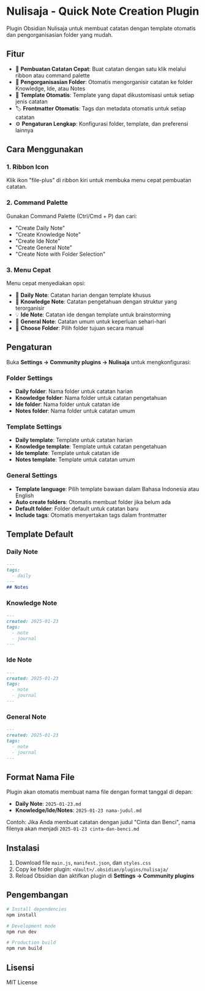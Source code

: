 # Nulisaja - Quick Note Creation Plugin

Plugin Obsidian Nulisaja untuk membuat catatan dengan template otomatis dan pengorganisasian folder yang mudah.

## Fitur

- 🚀 **Pembuatan Catatan Cepat**: Buat catatan dengan satu klik melalui ribbon atau command palette
- 📁 **Pengorganisasian Folder**: Otomatis mengorganisir catatan ke folder Knowledge, Ide, atau Notes
- 📝 **Template Otomatis**: Template yang dapat dikustomisasi untuk setiap jenis catatan
- 🏷️ **Frontmatter Otomatis**: Tags dan metadata otomatis untuk setiap catatan
- ⚙️ **Pengaturan Lengkap**: Konfigurasi folder, template, dan preferensi lainnya

## Cara Menggunakan

### 1. Ribbon Icon
Klik ikon "file-plus" di ribbon kiri untuk membuka menu cepat pembuatan catatan.

### 2. Command Palette
Gunakan Command Palette (Ctrl/Cmd + P) dan cari:
- "Create Daily Note"
- "Create Knowledge Note" 
- "Create Ide Note"
- "Create General Note"
- "Create Note with Folder Selection"

### 3. Menu Cepat
Menu cepat menyediakan opsi:
- 📅 **Daily Note**: Catatan harian dengan template khusus
- 🧠 **Knowledge Note**: Catatan pengetahuan dengan struktur yang terorganisir
- 💡 **Ide Note**: Catatan ide dengan template untuk brainstorming
- 📝 **General Note**: Catatan umum untuk keperluan sehari-hari
- 📁 **Choose Folder**: Pilih folder tujuan secara manual

## Pengaturan

Buka **Settings → Community plugins → Nulisaja** untuk mengkonfigurasi:

### Folder Settings
- **Daily folder**: Nama folder untuk catatan harian
- **Knowledge folder**: Nama folder untuk catatan pengetahuan
- **Ide folder**: Nama folder untuk catatan ide
- **Notes folder**: Nama folder untuk catatan umum

### Template Settings
- **Daily template**: Template untuk catatan harian
- **Knowledge template**: Template untuk catatan pengetahuan
- **Ide template**: Template untuk catatan ide
- **Notes template**: Template untuk catatan umum

### General Settings
- **Template language**: Pilih template bawaan dalam Bahasa Indonesia atau English
- **Auto create folders**: Otomatis membuat folder jika belum ada
- **Default folder**: Folder default untuk catatan baru
- **Include tags**: Otomatis menyertakan tags dalam frontmatter

## Template Default

### Daily Note
```markdown
---
tags:
  - daily
---
## Notes

```

### Knowledge Note
```markdown
---
created: 2025-01-23
tags:
  - note
  - journal
---

```

### Ide Note
```markdown
---
created: 2025-01-23
tags:
  - note
  - journal
---

```

### General Note
```markdown
---
created: 2025-01-23
tags:
  - note
  - journal
---

```

## Format Nama File

Plugin akan otomatis membuat nama file dengan format tanggal di depan:

- **Daily Note**: `2025-01-23.md`
- **Knowledge/Ide/Notes**: `2025-01-23 nama-judul.md`

Contoh: Jika Anda membuat catatan dengan judul "Cinta dan Benci", nama filenya akan menjadi `2025-01-23 cinta-dan-benci.md`

## Instalasi

1. Download file `main.js`, `manifest.json`, dan `styles.css`
2. Copy ke folder plugin: `<Vault>/.obsidian/plugins/nulisaja/`
3. Reload Obsidian dan aktifkan plugin di **Settings → Community plugins**

## Pengembangan

```bash
# Install dependencies
npm install

# Development mode
npm run dev

# Production build
npm run build
```

## Lisensi

MIT License

